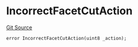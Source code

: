 # IncorrectFacetCutAction
[Git Source](https://github.com/thrackle-io/tron/blob/ca86a0ac3b5737f1c6c7b1df4820e4363feb10cd/src/client/token/handler/diamond/HandlerDiamondLib.sol)


```solidity
error IncorrectFacetCutAction(uint8 _action);
```

